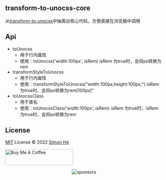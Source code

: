 ## transform-to-unocss-core
从[transform-to-unocss](https://github.com/Simon-He95/transformToUnocss)中抽离出核心代码，方便直接在浏览器中调用

## Api
- toUnocss 
  - 用于行内属性
  - 使用：toUnocss('width:100px', isRem) isRem 为true时，会将px转换为rem
- transformStyleToUnocss
  - 用于行内属性
  - 使用：transformStyleToUnocss("width:100px;height:100px;") isRem 为true时，会将px转换为rem[100px]"
- toUnocssClass 
  - 用于类名 
  - 使用：toUnocssClass('width:100px', isRem) isRem 为true时，isRem 为true时，会将px转换为rem

## License

[MIT](./LICENSE) License © 2022 [Simon He](https://github.com/Simon-He95)

<a href="https://github.com/Simon-He95/sponsor" target="_blank"><img src="https://cdn.buymeacoffee.com/buttons/default-orange.png" alt="Buy Me A Coffee" style="height: 51px !important;width: 217px !important;" ></a>

<span><div align="center">![sponsors](https://www.hejian.club/images/sponsors.jpg)</div></span>
